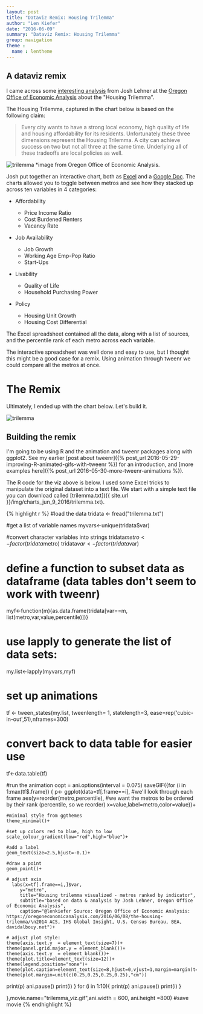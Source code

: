 ```yaml
---
layout: post
title: "Dataviz Remix: Housing Trilemma"
author: "Len Kiefer"
date: "2016-06-09"
summary: "Dataviz Remix: Housing Trilemma"
group: navigation
theme :
  name : lentheme
---
```




## A dataviz remix

I came across some [interesting analysis](https://oregoneconomicanalysis.com/2016/06/08/the-housing-trilemma/) from Josh Lehner at the [Oregon Office of Economic Analysis](https://oregoneconomicanalysis.com/) about the "Housing Trilemma".

The Housing Trilemma, captured in the chart below is based on the following claim:

> Every city wants to have a strong local economy, high quality of life and housing affordability for its residents. Unfortunately these three dimensions represent the Housing Trilemma. A city can achieve success on two but not all three at the same time. Underlying all of these tradeoffs are local policies as well.


<img src="{{ site.url }}/img/charts_jun_9_2016/trilemma.png" alt="trilemma"/>
*image from Oregon Office of Economic Analysis.

Josh put together an interactive chart, both as <span class="icon-file-excel" style="color:green;"></span>[Excel](https://oregoneconomicanalysis.files.wordpress.com/2016/06/housingtrilemma1001.xlsx) and a [Google Doc](https://docs.google.com/spreadsheets/d/1sZ2wlPnYJf83pYMjk3H90AJUjBPRpjPGUv63M9xvqT4/edit?usp=sharing). The charts allowed you to toggle between metros and see how they stacked up across ten variables in 4 categories:

* Affordability
  + Price Income Ratio
  + Cost Burdened Renters
  + Vacancy Rate

* Job Availability
  + Job Growth
  + Working Age Emp-Pop Ratio
  + Start-Ups

* Livability
  + Quality of Life
  + Household Purchasing Power

* Policy
  + Housing Unit Growth
  + Housing Cost Differential
  
The  <span class="icon-file-excel" style="color:green;"></span> Excel spreadsheet contained all the data, along with a list of sources, and the percentile rank of each metro across each variable.

The interactive spreadsheet was well done and easy to use, but I thought this might be a good case for a remix.  Using animation through tweenr we could compare all the metros at once.

# The Remix

Ultimately, I ended up with the chart below. Let's build it.

<img src="{{ site.url }}/img/charts_jun_9_2016/trilemma_viz.gif" alt="trilemma"/>

## Building the remix

I'm going to be using R and the animation and tweenr packages along with ggplot2.  See my earlier [post about tweenr]({% post_url 2016-05-29-improving-R-animated-gifs-with-tweenr %}) for an introduction, and [more examples here]({% post_url 2016-05-30-more-tweenr-animations %}).

The R code for the viz above is below. I used some Excel tricks to manipulate the original dataset into a text file.  We start with a simple text file you can download called [trilemma.txt]({{ site.url }}/img/charts_jun_9_2016/trilemma.txt).


{% highlight r %}
#load the data
tridata <- fread("trilemma.txt")

#get a list of variable names
myvars<-unique(tridata$var)

#convert character variables into strings
tridata$metro<-factor(tridata$metro)
tridata$var<-factor(tridata$var)

# define a function to subset data as dataframe (data tables don't seem to work with tweenr)
myf<-function(m){as.data.frame(tridata[var==m, list(metro,var,value,percentile)])}

# use lapply to generate the list of data sets:
my.list<-lapply(myvars,myf)

# set up animations
tf <- tween_states(my.list, tweenlength= 1, statelength=3, ease=rep('cubic-in-out',51),nframes=300)

# convert back to data table for easier use
tf<-data.table(tf)

#run the animation
oopt = ani.options(interval = 0.075)
saveGIF({for (i in 1:max(tf$.frame)) {
  p<-
    ggplot(data=tf[.frame==i], #we'll look through each frame
           aes(y=reorder(metro,percentile), #we want the metros to be ordered by their rank (percentile, so we reorder)
               x=value,label=metro,color=value))+
    
    #minimal style from ggthemes
    theme_minimal()+
    
    #set up colors red to blue, high to low
    scale_colour_gradient(low="red",high="blue")+
  
    #add a label
    geom_text(size=2.5,hjust=-0.1)+  
    
    #draw a point
    geom_point()+
    
    # adjust axis
      labs(x=tf[.frame==i,]$var,
         y="metro",
         title="Housing trilemma visualized - metros ranked by indicator",
         subtitle="based on data & analysis by Josh Lehner, Oregon Office of Economic Analysis",
         caption="@lenkiefer Source: Oregon Office of Economic Analysis: https://oregoneconomicanalysis.com/2016/06/08/the-housing-trilemma/\n2014 ACS, IHS Global Insight, U.S. Census Bureau, BEA, davidalbouy.net")+
    
    # adjust plot style:
    theme(axis.text.y  = element_text(size=7))+
    theme(panel.grid.major.y = element_blank())+
    theme(axis.text.y  = element_blank())+
    theme(plot.title=element_text(size=12))+  theme(legend.position="none")+
    theme(plot.caption=element_text(size=8,hjust=0,vjust=1,margin=margin(t=10)))+
    theme(plot.margin=unit(c(0.25,0.25,0.25,0.25),"cm"))
  
  print(p)
  ani.pause()
  print(i)
}
  for (i in 1:10){
    print(p)
    ani.pause()
    print(i)
  }
  
},movie.name="trilemma_viz.gif",ani.width = 600, ani.height =800)  #save movie
{% endhighlight %}



